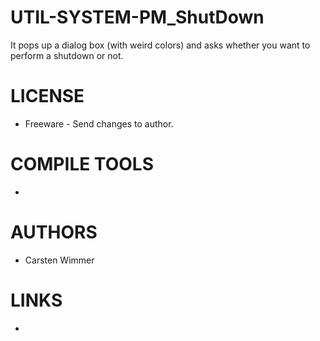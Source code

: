 UTIL-SYSTEM-PM_ShutDown
=======================

It pops up a dialog box (with weird colors) and asks whether you want to perform a shutdown or not.


LICENSE
===============
* Freeware - Send changes to author.

COMPILE TOOLS
===============
* 

AUTHORS
===============
* Carsten Wimmer

LINKS
===============
* 
